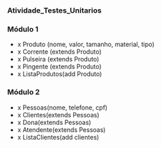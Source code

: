 ### Atividade_Testes_Unitarios

### Módulo 1
- x Produto (nome, valor, tamanho, material, tipo)
- x Corrente (extends Produto)
- x Pulseira (extends Produto)
- x Pingente (extends Produto)
- x ListaProdutos(add Produto)

### Módulo 2
- x Pessoas(nome, telefone, cpf)
- x Clientes(extends Pessoas)
- x Dona(extends Pessoas)
- x Atendente(extends Pessoas)
- x ListaClientes(add clientes)
